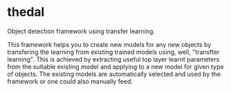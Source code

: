 # thedal

Object detection framework using transfer learning.  

This framework helps you to create new models for any new objects by transfering the learning from existing trained models using, well, "transfter learning". This is achieved by extracting useful top layer learnt parameters from the suitable existing model and applying to a new model for given type of objects. The existing models are automatically selected and used by the framework or one could also manually feed.  
 